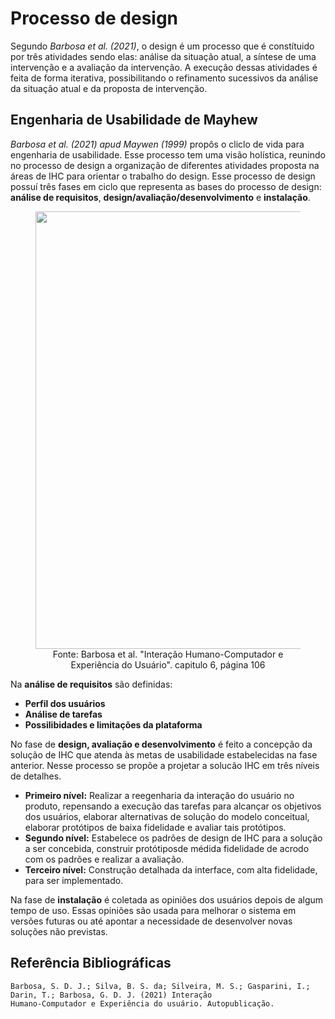 # Processo de design
Segundo *Barbosa et al. (2021)*, o design é um processo que é constítuido por três atividades sendo elas: análise da situação atual, a síntese de uma intervenção e a avaliação da intervenção. A execução dessas atividades é feita de forma iterativa, possibilitando o refinamento sucessivos da análise da situação atual e da proposta de intervenção.

## Engenharia de Usabilidade de Mayhew
*Barbosa et al. (2021) apud Maywen (1999)* propôs o cliclo de vida para engenharia de usabilidade. Esse processo tem uma visão holística, reunindo no processo de design a organização de diferentes atividades proposta na áreas de IHC para orientar o trabalho do design. Esse processo de design possuí três fases em ciclo que representa as bases do processo de design: **análise de requisitos**, **design/avaliação/desenvolvimento** e **instalação**.

<figure align='center' >
  <img  src="./assets/imagens/CicloDeVidaUsabilidadeMayhew.jpg" width="700px">
  <br>
  <figcaption>Fonte: Barbosa et al. "Interação Humano-Computador e Experiência do Usuário". capitulo 6, página 106</a></figcaption>
</figure>

Na **análise de requisitos** são definidas:
  * **Perfil dos usuários**
  * **Análise de tarefas**
  * **Possilibidades e limitações da plataforma**

No fase de **design, avaliação e desenvolvimento** é feito a concepção da solução de IHC que atenda às metas de usabilidade estabelecidas na fase anterior. Nesse processo se propõe a projetar a solucão IHC em três níveis de detalhes.
  * **Primeiro nível:** Realizar a reegenharia da interação do usuário no produto, repensando a execução das tarefas para alcançar os objetivos dos usuários, elaborar alternativas de solução do modelo conceitual, elaborar protótipos de baixa fidelidade e avaliar tais protótipos.
  * **Segundo nível:** Estabelece os padrões de design de IHC para a solução a ser concebida, construir protótiposde médida fidelidade de acrodo com os padrões e realizar a avaliação.
  * **Terceiro nível:** Construção detalhada da interface, com alta fidelidade, para ser implementado.

Na fase de **instalação** é coletada as opiniões dos usuários depois de algum tempo de uso. Essas opiniões são usada para melhorar o sistema em versões futuras ou até apontar a necessidade de desenvolver novas soluções não previstas. 


## Referência Bibliográficas
    Barbosa, S. D. J.; Silva, B. S. da; Silveira, M. S.; Gasparini, I.; Darin, T.; Barbosa, G. D. J. (2021) Interação
    Humano-Computador e Experiência do usuário. Autopublicação.
